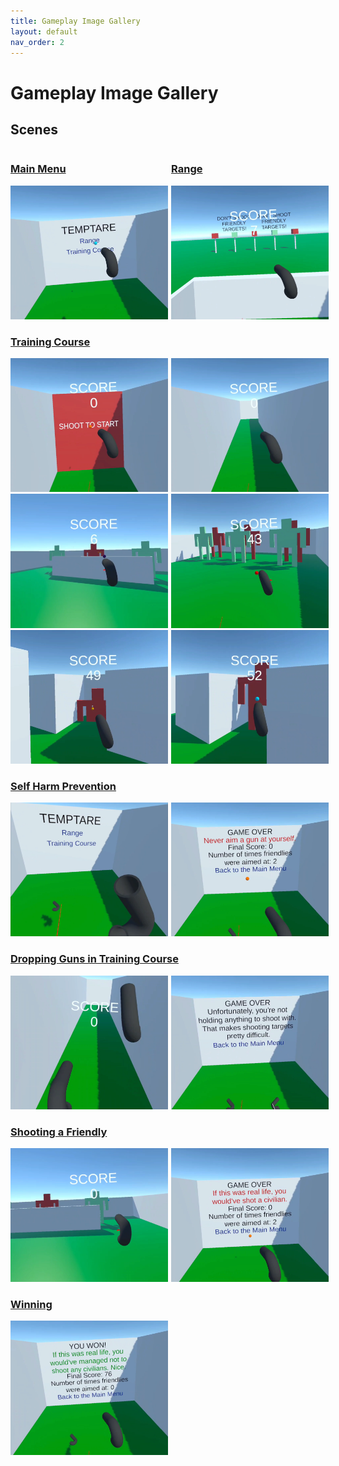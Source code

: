 ```yaml
---
title: Gameplay Image Gallery
layout: default
nav_order: 2
---
```


# Gameplay Image Gallery
## Scenes

<div style="clear: both;">
    <h3 style="float: left; width: 51%"><a href="./Scenes/mainMenu.html">Main Menu</a></h3>
    <h3 style="float: left"><a href="./Scenes/range.html">Range</a></h3>
</div>
<img src="./GameplayImages/MainMenu.png"/><img src="./GameplayImages/Range.png" width="48%" class="rIMG"/>

### [Training Course](./Scenes/trainingCourse.html)
<img src="./GameplayImages/TrainingCourse1.png"/><img src="./GameplayImages/TrainingCourse2.png" width="48%" class="rIMG"/>
<img src="./GameplayImages/TrainingCourse3.png"/><img src="./GameplayImages/TrainingCourse4.png" width="48%" class="rIMG"/>
<img src="./GameplayImages/TrainingCourse5.png"/><img src="./GameplayImages/TrainingCourse6.png" class="rIMG"/>

### [Self Harm Prevention](./Scenes/selfHarmPrevention.html)
<img src="./GameplayImages/SelfHarmPrevention1.png"/><img src="./GameplayImages/SelfHarmPrevention2.png" class="rIMG"/>

### [Dropping Guns in Training Course](./Scenes/droppedGunsPrevention.html)
<img src="./GameplayImages/DroppedGunsPrevention1.png"/><img src="./GameplayImages/DroppedGunsPrevention2.png" class="rIMG"/>

### [Shooting a Friendly](./Scenes/shotFriendly.html)
<img src="./GameplayImages/Lose1.png"/><img src="./GameplayImages/Lose2.png" class="rIMG"/>

### [Winning](./Scenes/win.html)
<img src="./GameplayImages/Win.png"/>

<style>
/* image settings, mades images half-sized, so they can go side by side */
img {
    width: 50%;
    height: 50%;
}
/* additional settings for images on the right, moves them over to the right at a magnitude of the total padding for the two side by side images */
.rIMG {
    position: relative;
    left: 1%;
}
</style>